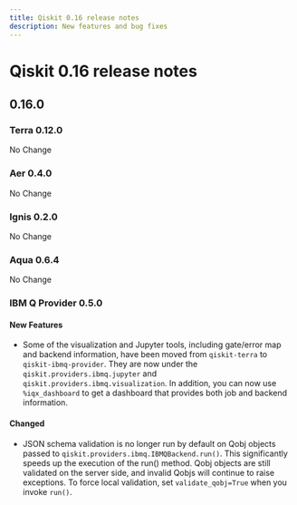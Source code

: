 ```yaml
---
title: Qiskit 0.16 release notes
description: New features and bug fixes
---
```


# Qiskit 0.16 release notes

## 0.16.0

<span id="id512" />

### Terra 0.12.0

No Change

<span id="aer-0-4-0" />

### Aer 0.4.0

No Change

<span id="id513" />

### Ignis 0.2.0

No Change

<span id="aqua-0-6-4" />

### Aqua 0.6.4

No Change

<span id="ibm-q-provider-0-5-0" />

### IBM Q Provider 0.5.0

<span id="id514" />

#### New Features

*   Some of the visualization and Jupyter tools, including gate/error map and backend information, have been moved from `qiskit-terra` to `qiskit-ibmq-provider`. They are now under the `qiskit.providers.ibmq.jupyter` and `qiskit.providers.ibmq.visualization`. In addition, you can now use `%iqx_dashboard` to get a dashboard that provides both job and backend information.

<span id="id515" />

#### Changed

*   JSON schema validation is no longer run by default on Qobj objects passed to `qiskit.providers.ibmq.IBMQBackend.run()`. This significantly speeds up the execution of the run() method. Qobj objects are still validated on the server side, and invalid Qobjs will continue to raise exceptions. To force local validation, set `validate_qobj=True` when you invoke `run()`.

<span id="qiskit-0-15-0" />
